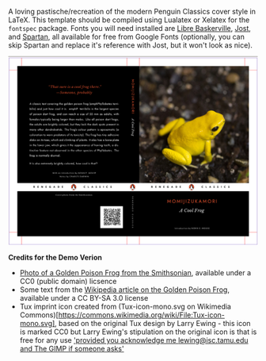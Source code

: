A loving pastische/recreation of the modern Penguin Classics cover style in LaTeX. This template should be compiled using Lualatex or Xelatex for the `fontspec` package. Fonts you will need installed are [Libre Baskerville](https://fonts.google.com/specimen/Libre+Baskerville), [Jost](https://fonts.google.com/specimen/Jost), and [Spartan](https://fonts.google.com/specimen/Spartan), all available for free from Google Fonts (optionally, you can skip Spartan and replace it's reference with Jost, but it won't look as nice).

![Demo output from the file](demo/demo.png)

**Credits for the Demo Verion**  
* [Photo of a Golden Poison Frog from the Smithsonian](https://www.si.edu/object/golden-poison-frog:nzp_NZP-20160226-311CTW), available under a CC0 (public domain) licsence  
* Some text from the [Wikipedia article on the Golden Poison Frog](https://en.wikipedia.org/wiki/Golden_poison_frog), available under a CC BY-SA 3.0 license
* Tux imprint icon created from (Tux-icon-mono.svg on Wikimedia Commons)[https://commons.wikimedia.org/wiki/File:Tux-icon-mono.svg], based on the original Tux design by Larry Ewing - this icon is marked CC0 but Larry Ewing's stipulation on the original icon is that is free for any use ['provided you acknowledge me lewing@isc.tamu.edu and The GIMP if someone asks'](https://isc.tamu.edu/~lewing/linux/)